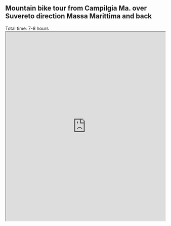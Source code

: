 <h2>Mountain bike tour from Campilgia Ma. over Suvereto direction Massa Marittima and back</h2>
Total time: 7-8 hours

<iframe src="http://www.bernhard-gaul.de/gpxviewer/gpxviewerlinks.php?url=https:/{{site.baseurl}}/camp_suvereto_valdicornia_camp.gpx" 
				width="100%" 
				height="600" 
				frameborder="1" scrolling="yes">
</iframe>
